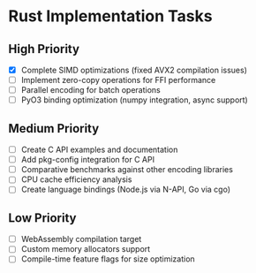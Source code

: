 # Rust Implementation Tasks

## High Priority
- [x] Complete SIMD optimizations (fixed AVX2 compilation issues)
- [ ] Implement zero-copy operations for FFI performance
- [ ] Parallel encoding for batch operations  
- [ ] PyO3 binding optimization (numpy integration, async support)

## Medium Priority
- [ ] Create C API examples and documentation
- [ ] Add pkg-config integration for C API
- [ ] Comparative benchmarks against other encoding libraries
- [ ] CPU cache efficiency analysis
- [ ] Create language bindings (Node.js via N-API, Go via cgo)

## Low Priority
- [ ] WebAssembly compilation target
- [ ] Custom memory allocators support
- [ ] Compile-time feature flags for size optimization
